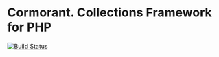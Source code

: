 # Cormorant. Collections Framework for PHP

[![Build Status](https://secure.travis-ci.org/alexeyshockov/cormorant.png)](http://travis-ci.org/alexeyshockov/cormorant)
